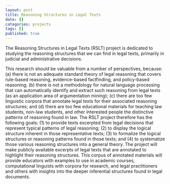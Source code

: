 ```yaml
---
layout: post
title: Reasoning Structures in Legal Texts
date: {}
categories: projects
tags: []
published: true
---
```


The Reasoning Structures in Legal Texts (RSLT) project is dedicated to studying the reasoning structures that we can find in legal texts, primarily in judicial and administrative decisions.

<!--more-->

This research should be valuable from a number of perspectives, because: (a) there is not an adequate standard theory of legal reasoning that covers rule-based reasoning, evidence-based factfinding, and policy-based reasoning; (b) there is not a methodology for natural language processing that can automatically identify and extract such reasoning from legal texts (as an application area of argumentation mining); (c) there are too few linguistic corpora that annotate legal texts for their associated reasoning structures; and (d) there are too few educational materials for teaching law students, non-law students, and other interested people the distinctive patterns of reasoning found in law.
The RSLT project therefore has the following goals: (1) to provide texts excerpted from legal decisions that represent typical patterns of legal reasoning; (2) to display the logical structure inherent in those representative texts; (3) to formalize the logical structures or reasoning patterns found in those texts; and (4) to systematize those various reasoning structures into a general theory.
The project will make publicly available excerpts of legal texts that are annotated to highlight their reasoning structures. This corpus of annotated materials will provide educators with examples to use in academic courses, computational linguists with corpora for research, and legal practitioners and others with insights into the deeper inferential structures found in legal documents.
